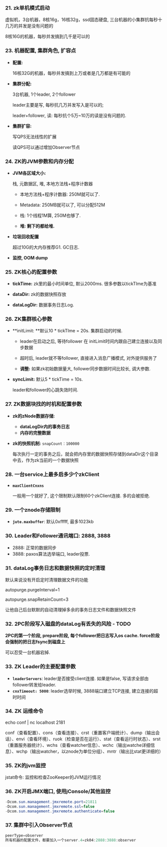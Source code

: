 ### 21. zk单机模式启动

虚拟机，3台机器，8核16g，16核32g，ssd固态硬盘, 三台机器的小集群抗每秒十几万的并发是没有问题的

8核16G的机器，每秒并发搞到几千是可以的

 



### 23. 机器配置, 集群角色, 扩容点

- **配置:**

  16核32G的机器，每秒并发搞到上万或者是几万都是有可能的

- **集群分配:** 

  3台机器, 1个leader, 2个follower

  leader主要是写, 每秒抗几万并发写入是可以的;

  leader+follower, 读: 每秒抗个5万~10万的读是没有问题的.

- **集群扩容:** 

  写QPS无法线性的扩展

  读QPS可以通过增加Observer节点



### 24. ZK的JVM参数和内存分配

- **JVM各区域大小:** 

  栈, 元数据区, 堆, 本地方法栈+程序计数器

  - 本地方法栈+程序计数器: 250M就可以了.
  - Metadata: 250MB就可以了, 可以分配512M
  - 栈: 1个线程1M算, 250M也够了.

  - **堆: 剩下的都给堆.**

- **垃圾回收配置**

  超过10G的大内存推荐G1. GC日志. 

- **监控, OOM dump**



### 25. ZK核心的配置参数

- **tickTime:** zk里的最小时间单位, 默认2000ms. 很多参数以tickTIme为基准

- **dataDir:** zk的数据快照存放

- **dataLogDir:** 数据事务日志Log.



### 26. ZK集群核心参数

- **initLimit: **默认10 * tickTIme = 20s.    集群启动的时候.

  - leader在启动之后, 等待follower 在 initLimit时间内跟自己建立连接以及同步数据
  - 超时后, leader就不等follower, 直接进入消息广播模式, 对外提供服务了

  - **调整:** 如果zk初始数据量大, follower同步数据时间比较长, 调大参数.

- **syncLimit:** 默认5 * tickTime = 10s.

  leader和follower的心跳失效时间.



### 27. ZK数据块找的时机和配置参数

- **zk的zNode数据存储:** 

  - **dataLogDir内的事务日志**
  - **内存的完整数据**

- **zk的快照机制:** `snapCount：100000`

  每次执行一定的事务之后，就会把内存里的数据快照存储到dataDir这个目录中去，作为zk当前的一个数据快照



### 28. 一台service上最多启多少个zkClient

- **`maxClientCnxns`**

  一般用一个就好了, 这个限制默认限制60个zkClient连接. 多的会被拒绝.



### 29. 一个znode存储限制

- **`jute.maxbuffer`**: 默认0xfffff, 最多1023kb



### 30. Leader和Follower通讯端口: 2888, 3888

- 2888: 正常的数据同步
- 3888: paxos算法选举端口, leader投票.



### 31. dataLog事务日志和数据快照的定时清理

默认来说没有开启定时清理数据文件的功能

autopurge.purgeInterval=1

autopurge.snapRetainCount=3

让他自己后台默默的自动清理掉多余的事务日志文件和数据快照文件



### 32. 2PC阶段写入磁盘的dataLog有丢失的风险 - TODO

**2PC的第一个阶段, prepare阶段, 每个follower把日志写入os cache. force阶段会强制的把日志fsync到磁盘上**

可以忍受一台机器宕掉. 



### 33. ZK Leader的主要配置参数

- **`leaderServers`**: leader是否接受client连接. 如果是false, 写请求全部由follower转发给leader.
- **`cnxTimeout: 5000`**: leader选举时候, 3888端口建立TCP连接, 建立连接的超时时间



### 34. ZK 运维命令

echo conf | nc localhost 2181

conf（查看配置）、cons（查看连接）、crst（重置客户端统计）、dump（输出会话）、envi（查看环境）、ruok（检查是否在运行）、stat（查看运行时状态）、srst（重置服务器统计）、wchs（查看watcher信息）、wchc（输出watche详细信息）、wchp（输出watcher，以znode为单位分组）、mntr（输出比stat更详细的）



### 35. ZK的jvm监控

jstat命令: 监控和检查ZooKeeper的JVM运行情况



### 36. ZK开启JMX端口, 使用jConsole/其他监控

```java
-Dcom.sun.management.jmxremote.port=21811
-Dcom.sun.management.jmxremote.ssl=false
-Dcom.sun.management.jmxremote.authenticate=false
```



### 37. 集群中引入Observer节点

```java
peerType=observer
所有机器的配置文件，都要加入一个server.4=zk04:2888:3888:observer
```

































